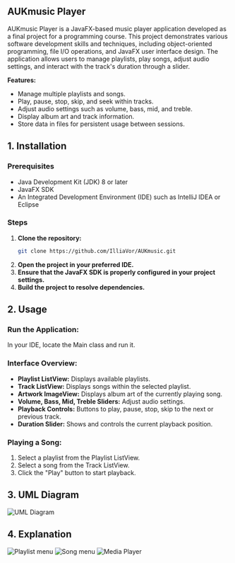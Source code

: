 ##  AUKmusic Player



AUKmusic Player is a JavaFX-based music player application developed as a final project for a programming course. This project demonstrates various software development skills and techniques, including object-oriented programming, file I/O operations, and JavaFX user interface design. The application allows users to manage playlists, play songs, adjust audio settings, and interact with the track's duration through a slider.

**Features:**
- Manage multiple playlists and songs.
- Play, pause, stop, skip, and seek within tracks.
- Adjust audio settings such as volume, bass, mid, and treble.
- Display album art and track information.
- Store data in files for persistent usage between sessions.

## 1. Installation

### Prerequisites
- Java Development Kit (JDK) 8 or later
- JavaFX SDK
- An Integrated Development Environment (IDE) such as IntelliJ IDEA or Eclipse

### Steps
1. **Clone the repository:**
   ```bash
   git clone https://github.com/IlliaVor/AUKmusic.git

2. **Open the project in your preferred IDE.**
3. **Ensure that the JavaFX SDK is properly configured in your project settings.**
4. **Build the project to resolve dependencies.**

   
## 2. Usage
### Run the Application:
In your IDE, locate the Main class and run it.

### Interface Overview:

- **Playlist ListView:** Displays available playlists.
- **Track ListView:** Displays songs within the selected playlist.
- **Artwork ImageView:** Displays album art of the currently playing song.
- **Volume, Bass, Mid, Treble Sliders:** Adjust audio settings.
- **Playback Controls:** Buttons to play, pause, stop, skip to the next or previous track.
- **Duration Slider:** Shows and controls the current playback position.

### Playing a Song:
1. Select a playlist from the Playlist ListView.
2. Select a song from the Track ListView.
3. Click the "Play" button to start playback.

## 3. UML Diagram

![UML Diagram](https://github.com/IlliaVor/AUKmusic/assets/142899385/60a56aa0-0e4b-4512-b4e1-63b64359cb56)

## 4. Explanation
![Playlist menu](https://github.com/IlliaVor/AUKmusic/assets/142899385/0f8744c4-fbde-45a6-b492-504e0b61cc1e)
![Song menu](https://github.com/IlliaVor/AUKmusic/assets/142899385/1be1a707-9531-4148-8df7-16a2878d33ad)
![Media Player](https://github.com/IlliaVor/AUKmusic/assets/142899385/6caf6a64-d1c7-4d16-a5b2-71af4187fcca)





  
